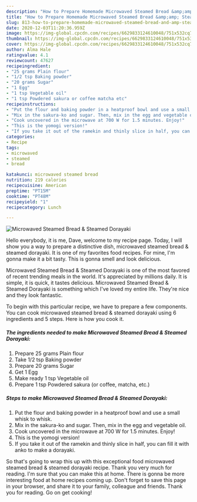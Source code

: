 ```yaml
---
description: "How to Prepare Homemade Microwaved Steamed Bread &amp;amp; Steamed Dorayaki"
title: "How to Prepare Homemade Microwaved Steamed Bread &amp;amp; Steamed Dorayaki"
slug: 813-how-to-prepare-homemade-microwaved-steamed-bread-and-amp-steamed-dorayaki
date: 2020-12-03T11:20:36.959Z
image: https://img-global.cpcdn.com/recipes/6629833124610048/751x532cq70/microwaved-steamed-bread-steamed-dorayaki-recipe-main-photo.jpg
thumbnail: https://img-global.cpcdn.com/recipes/6629833124610048/751x532cq70/microwaved-steamed-bread-steamed-dorayaki-recipe-main-photo.jpg
cover: https://img-global.cpcdn.com/recipes/6629833124610048/751x532cq70/microwaved-steamed-bread-steamed-dorayaki-recipe-main-photo.jpg
author: Alma Hale
ratingvalue: 4.1
reviewcount: 47627
recipeingredient:
- "25 grams Plain flour"
- "1/2 tsp Baking powder"
- "20 grams Sugar"
- "1 Egg"
- "1 tsp Vegetable oil"
- "1 tsp Powdered sakura or coffee matcha etc"
recipeinstructions:
- "Put the flour and baking powder in a heatproof bowl and use a small whisk to whisk."
- "Mix in the sakura-ko and sugar. Then, mix in the egg and vegetable oil."
- "Cook uncovered in the microwave at 700 W for 1.5 minutes. Enjoy!"
- "This is the yomogi version!"
- "If you take it out of the ramekin and thinly slice in half, you can fill it with anko to make a dorayaki."
categories:
- Recipe
tags:
- microwaved
- steamed
- bread

katakunci: microwaved steamed bread 
nutrition: 219 calories
recipecuisine: American
preptime: "PT15M"
cooktime: "PT48M"
recipeyield: "1"
recipecategory: Lunch

---
```



![Microwaved Steamed Bread &amp; Steamed Dorayaki](https://img-global.cpcdn.com/recipes/6629833124610048/751x532cq70/microwaved-steamed-bread-steamed-dorayaki-recipe-main-photo.jpg)

Hello everybody, it is me, Dave, welcome to my recipe page. Today, I will show you a way to prepare a distinctive dish, microwaved steamed bread &amp; steamed dorayaki. It is one of my favorites food recipes. For mine, I'm gonna make it a bit tasty. This is gonna smell and look delicious.

Microwaved Steamed Bread &amp; Steamed Dorayaki is one of the most favored of recent trending meals in the world. It's appreciated by millions daily. It is simple, it is quick, it tastes delicious. Microwaved Steamed Bread &amp; Steamed Dorayaki is something which I've loved my entire life. They're nice and they look fantastic.




To begin with this particular recipe, we have to prepare a few components. You can cook microwaved steamed bread &amp; steamed dorayaki using 6 ingredients and 5 steps. Here is how you cook it.

<!--inarticleads1-->

##### The ingredients needed to make Microwaved Steamed Bread &amp; Steamed Dorayaki:

1. Prepare 25 grams Plain flour
1. Take 1/2 tsp Baking powder
1. Prepare 20 grams Sugar
1. Get 1 Egg
1. Make ready 1 tsp Vegetable oil
1. Prepare 1 tsp Powdered sakura (or coffee, matcha, etc.)




<!--inarticleads2-->

##### Steps to make Microwaved Steamed Bread &amp; Steamed Dorayaki:

1. Put the flour and baking powder in a heatproof bowl and use a small whisk to whisk.
1. Mix in the sakura-ko and sugar. Then, mix in the egg and vegetable oil.
1. Cook uncovered in the microwave at 700 W for 1.5 minutes. Enjoy!
1. This is the yomogi version!
1. If you take it out of the ramekin and thinly slice in half, you can fill it with anko to make a dorayaki.




So that's going to wrap this up with this exceptional food microwaved steamed bread &amp; steamed dorayaki recipe. Thank you very much for reading. I'm sure that you can make this at home. There is gonna be more interesting food at home recipes coming up. Don't forget to save this page in your browser, and share it to your family, colleague and friends. Thank you for reading. Go on get cooking!
